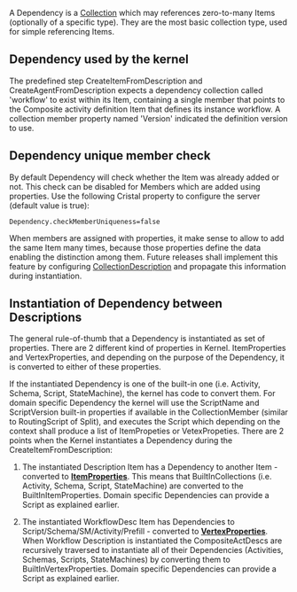 A Dependency is a [Collection](../Collection) which may references zero-to-many Items (optionally of a specific type). They are the most basic collection type, used for simple referencing Items.

## Dependency used by the kernel

The predefined step CreateItemFromDescription and CreateAgentFromDescription expects a dependency collection called 'workflow' to exist within its Item, containing a single member that points to the Composite activity definition Item that defines its instance workflow. A collection member property named 'Version' indicated the definition version to use.

## Dependency unique member check

By default Dependency will check whether the Item was already added or not. This check can be disabled for Members which are added using properties. Use the following Cristal property to configure the server (default value is true):

`Dependency.checkMemberUniqueness=false`

When members are assigned with properties, it make sense to allow to add the same Item many times, because those properties define the data enabling the distinction among them. Future releases shall implement this feature by configuring [CollectionDescription](../CollectionDescription) and propagate this information during instantiation.

## Instantiation of Dependency between Descriptions

The general rule-of-thumb that a Dependency is instantiated as set of properties. There are 2 different kind of properties in Kernel. ItemProperties and VertexProperties, and depending on the purpose of the Dependency, it is converted to either of these properties. 

If the instantiated Dependency is one of the built-in one (i.e. Activity, Schema, Script, StateMachine), the kernel has code to convert them. For domain specific Dependency the kernel will use the ScriptName and ScriptVersion built-in properties if available in the CollectionMember (similar to RoutingScript of Split), and executes the Script which depending on the context shall produce a list of ItemPropeties or VetexPropeties. There are 2 points when the Kernel instantiates a Dependency during the CreateItemFromDescription:

1. The instantiated Description Item has a Dependency to another Item - converted to **[ItemProperties](../ItemProperties)**. This means that BuiltInCollections (i.e. Activity, Schema, Script, StateMachine) are converted to the BuiltInItemProperties. Domain specific Dependencies can provide a Script as explained earlier.

1. The instantiated WorkflowDesc Item has Dependencies to Script/Schema/SM/Activity/Prefill - converted to **[VertexProperties](../VertexProperties)**. When Workflow Description is instantiated the CompositeActDescs are recursively traversed to instantiate all of their Dependencies (Activities, Schemas, Scripts, StateMachines) by converting them to BuiltInVertexProperties. Domain specific Dependencies can provide a Script as explained earlier.
